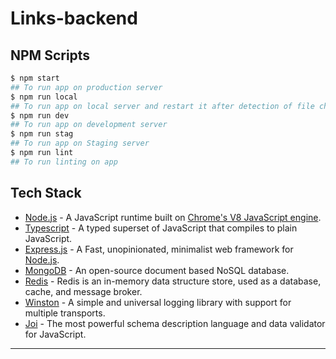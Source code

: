 # Links-backend
## NPM Scripts
```sh
$ npm start
## To run app on production server 
$ npm run local
## To run app on local server and restart it after detection of file change
$ npm run dev
## To run app on development server
$ npm run stag
## To run app on Staging server
$ npm run lint
## To run linting on app
```

## Tech Stack
* [Node.js](https://nodejs.org/en/) - A JavaScript runtime built on [Chrome's V8 JavaScript engine](https://v8.dev/).
* [Typescript](https://www.typescriptlang.org/) - A typed superset of JavaScript that compiles to plain JavaScript.
* [Express.js](https://expressjs.com/) - A Fast, unopinionated, minimalist web framework for [Node.js](https://nodejs.org/en/).
* [MongoDB](https://www.mongodb.com/) - An open-source document based NoSQL database.
* [Redis](https://redis.io/) - Redis is an in-memory data structure store, used as a database, cache, and message broker.
* [Winston](https://github.com/winstonjs/winston/) - A simple and universal logging library with support for multiple transports.
* [Joi](https://joi.dev/) - The most powerful schema description language
and data validator for JavaScript.
---
